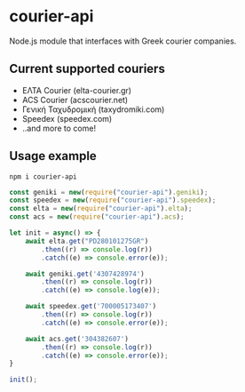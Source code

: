 # courier-api
Node.js module that interfaces with Greek courier companies.

## Current supported couriers
- ΕΛΤΑ Courier (elta-courier.gr)
- ACS Courier (acscourier.net)
- Γενική Ταχυδρομική (taxydromiki.com)
- Speedex (speedex.com)
- ..and more to come!

## Usage example
`npm i courier-api`
```js
const geniki = new(require("courier-api").geniki);
const speedex = new(require("courier-api").speedex);
const elta = new(require("courier-api").elta);
const acs = new(require("courier-api").acs);

let init = async() => {
    await elta.get("PD280101275GR")
        .then((r) => console.log(r))
        .catch((e) => console.error(e));

    await geniki.get('4307428974')
        .then((r) => console.log(r))
        .catch((e) => console.log(e));

    await speedex.get('700005173407')
        .then((r) => console.log(r))
        .catch((e) => console.error(e));

    await acs.get('304382607')
        .then((r) => console.log(r))
        .catch((e) => console.error(e));
}

init();
```

